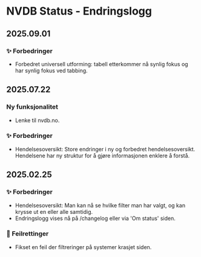 # NVDB Status - Endringslogg

## 2025.09.01
### ✨ Forbedringer
* Forbedret universell utforming: tabell etterkommer nå synlig fokus og har synlig fokus ved tabbing. 

## 2025.07.22
### Ny funksjonalitet
* Lenke til nvdb.no.
### ✨ Forbedringer
* Hendelsesoversikt: Store endringer i ny og forbedret hendelsesoversikt. Hendelsene har ny struktur for å gjøre informasjonen enklere å forstå.

## 2025.02.25
### ✨ Forbedringer
* Hendelsesoversikt: Man kan nå se hvilke filter man har valgt, og kan krysse ut en eller alle samtidig. 
* Endringslogg vises nå på /changelog eller via 'Om status' siden. 

### 🐛 Feilrettinger
* Fikset en feil der filtreringer på systemer krasjet siden.
